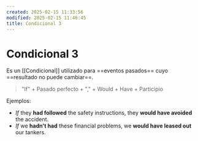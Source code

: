 ```yaml
---
created: 2025-02-15 11:33:56
modified: 2025-02-15 11:46:45
title: Condicional 3
---
```


# Condicional 3

Es un [[Condicional]] utilizado para ==eventos pasados== cuyo ==resultado no puede cambiar==.

> "If" + Pasado perfecto + "," + Would + Have + Participio

Ejemplos:

- *If* they **had followed** the safety instructions, they **would have avoided** the accident.
- *If* we **hadn't had** these financial problems, we **would have leased out** our tankers.
